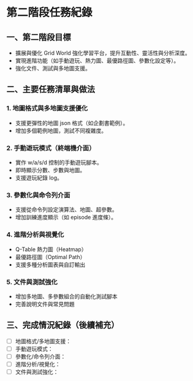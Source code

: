 # 第二階段任務紀錄

## 一、第二階段目標
- 擴展與優化 Grid World 強化學習平台，提升互動性、靈活性與分析深度。
- 實現進階功能（如手動遊玩、熱力圖、最優路徑圖、參數化設定等）。
- 強化文件、測試與多地圖支援。

## 二、主要任務清單與做法

### 1. 地圖格式與多地圖支援優化
- 支援更彈性的地圖 json 格式（如企劃書範例）。
- 增加多個範例地圖，測試不同複雜度。

### 2. 手動遊玩模式（終端機介面）
- 實作 w/a/s/d 控制的手動遊玩腳本。
- 即時顯示分數、步數與地圖。
- 支援遊玩紀錄 log。

### 3. 參數化與命令列介面
- 支援從命令列設定演算法、地圖、超參數。
- 增加訓練進度顯示（如 episode 進度條）。

### 4. 進階分析與視覺化
- Q-Table 熱力圖（Heatmap）
- 最優路徑圖（Optimal Path）
- 支援多種分析圖表與自訂輸出

### 5. 文件與測試強化
- 增加多地圖、多參數組合的自動化測試腳本
- 完善說明文件與常見問題

## 三、完成情況紀錄（後續補充）

- [ ] 地圖格式/多地圖支援：
- [ ] 手動遊玩模式：
- [ ] 參數化/命令列介面：
- [ ] 進階分析/視覺化：
- [ ] 文件與測試強化： 